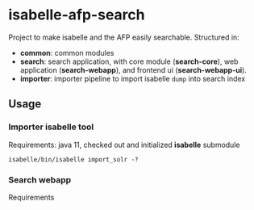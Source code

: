 # isabelle-afp-search
Project to make isabelle and the AFP easily searchable. Structured in:
- **common**: common modules
- **search**: search application, with core module (**search-core**), web application (**search-webapp**), and frontend ui (**search-webapp-ui**).
- **importer**: importer pipeline to import isabelle `dump` into search index

## Usage
### Importer isabelle tool
Requirements: java 11, checked out and initialized **isabelle** submodule

```isabelle/bin/isabelle import_solr -?```

### Search webapp
Requirements
